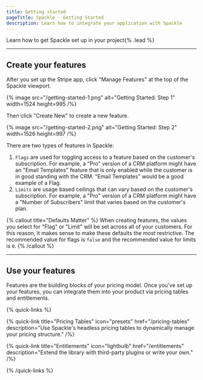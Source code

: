 ```yaml
---
title: Getting started
pageTitle: Spackle - Getting Started
description: Learn how to integrate your application with Spackle
---
```


Learn how to get Spackle set up in your project{% .lead %}

---

##  Create your features

After you set up the Stripe app, click "Manage Features" at the top of the Spackle viewport.

{% image src="/getting-started-1.png" alt="Getting Started: Step 1" width=1524 height=995 /%}

Then click "Create New" to create a new feature.

{% image src="/getting-started-2.png" alt="Getting Started: Step 2" width=1526 height=997 /%}

There are two types of features in Spackle:

1. `Flags` are used for toggling access to a feature based on the customer's subscription. For example, a "Pro" version of a CRM platform might have an "Email Templates" feature that is only enabled while the customer is in good standing with the CRM. "Email Templates" would be a good example of a Flag.
2. `Limits` are usage based ceilings that can vary based on the customer's subscription. For example, a "Pro" version of a CRM platform might have a "Number of Subscribers" limit that varies based on the customer's plan.

{% callout title="Defaults Matter" %}
When creating features, the values you select for "Flag" or "Limit" will be set across all of your customers. For this reason, it makes sense to make these defaults the *most* restrictive. The recommended value for flags is `false` and the recommended value for limits is `0`.
{% /callout %}

---

##  Use your features

Features are the building blocks of your pricing model. Once you've set up your features, you can integrate them into your product via pricing tables and entitlements.

{% quick-links %}

{% quick-link title="Pricing Tables" icon="presets" href="/pricing-tables" description="Use Spackle's headless pricing tables to dynamically manage your pricing structure." /%}

{% quick-link title="Entitlements" icon="lightbulb" href="/entitlements" description="Extend the library with third-party plugins or write your own." /%}

{% /quick-links %}
